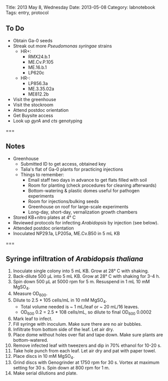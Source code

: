 Title: 2013 May 8, Wednesday
Date: 2013-05-08
Category: labnotebook
Tags: entry, protocol

## To Do ##

- Obtain Ga-0 seeds
- Streak out more _Pseudomonas syringae_ strains
    - HR+:
        - RMX24.b.1
        - ME.Cv.P.105
        - ME.16.b.1
        - LP620c
    - HR-:
        - LP856.3a
        - ME.3.35.02a
        - ME812.2b
- Visit the greenhouse
- Visit the stockroom
- Attend postdoc orientation
- Get Buysite access
- Look up _gyrA_ and _cts_ genotyping

===

## Notes ##

- Greenhouse
    - Submitted ID to get access, obtained key
    - Talia's flat of Ga-0 plants for practicing injections
    - Things to remember:
        - Email staff two days in advance to get flats filled with soil
        - Room for planting (check procedures for cleaning afterwards)
        - Bottom-watering & plastic domes useful for pathogen experiments
        - Room for injections/bulking seeds
        - Greenhouse on roof for large-scale experiments
        - Long-day, short-day, vernalization growth chambers
- Stored KB+nitro plates at 4&deg; C
- Reviewed protocols for infecting _Arabidopsis_ by injection (see below). 
- Attended postdoc orientation
- Inoculated NP29.1a, LP205a, ME.Cv.B50 in 5 mL KB 

===

## Syringe infiltration of _Arabidopsis thaliana_ ##

1. Inoculate single colony into 5 mL KB. Grow at 28&deg; C with shaking.
2. Back-dilute 500 &micro;L into 5 mL KB. Grow at 28&deg; C with shaking for
   3-4 h.
3. Spin down 500 &micro;L at 5000 rpm for 5 m. Resuspend in 1 mL 10 mM 
   MgSO<sub>4</sub>.
4. Measure OD<sub>600</sub>.
5. Dilute to 2.5 * 10<super>5</super> cells/mL in 10 mM MgSO<sub>4</sub>.
    - Total volume needed is ~ 1 mL/leaf or ~ 20 mL/16 leaves.
    - OD<sub>600</sub> 0.2 = 2.5 * 10<super>8</super> cells/mL, so dilute to
      final OD<sub>600</sub> 0.0002
6. Mark leaf to infect.
7. Fill syringe with inoculum. Make sure there are no air bubbles.
8. Infiltrate from bottom side of the leaf. Let air dry.
9. Place dome without holes over flat and tape down. Make sure plants are 
   bottom-watered.
10. Remove infected leaf with tweezers and dip in 70% ethanol for 10-20 s.
11. Take hole punch from each leaf. Let air dry and pat with paper towel.
12. Place discs in 10 mM MgSO<sub>4</sub>.
13. Grind discs with Genogrinder at 1750 rpm for 30 s. Vortex at maximum
    setting for 30 s. Spin down at 800 rpm for 1 m.
14. Make serial dilutions and plate.
